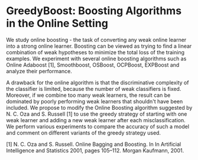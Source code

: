 # GreedyBoost: Boosting Algorithms in the Online Setting


We study online boosting - the task of converting any weak online learner into a strong online learner. Boosting can be viewed as trying to find a linear combination of weak hypotheses to minimize the total loss of the training examples. We experiment with several online boosting algorithms such as Online Adaboost [1], Smoothboost, OSBoost, OCPBoost, EXPBoost and analyze their performance.

A drawback for the online algorithm is that the discriminative complexity of the classifier is limited, because the number of weak classifiers is fixed. Moreover, if we combine too many weak learners, the result can be dominated by poorly performing weak learners that shouldn't have been included. We propose to modify the Online Boosting algorithm suggested by N. C. Oza and S. Russell [1] to use the greedy strategy of starting with one weak learner and adding a new weak learner after each misclassification. We perform various experiments to compare the accuracy of such a model and comment on different variants of the greedy strategy used.

[1] N. C. Oza and S. Russell. Online Bagging and Boosting. In In Artificial Intelligence and Statistics 2001, pages 105–112. Morgan Kaufmann, 2001.
